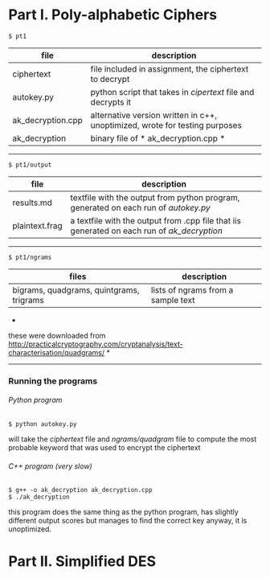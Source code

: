 # Part I. Poly-alphabetic Ciphers

    $ pt1

file       | description
-|-
ciphertext  | file included in assignment, the ciphertext to decrypt
autokey.py  | python script that takes in *cipertext* file and decrypts it
ak_decryption.cpp | alternative version written in c++, unoptimized, wrote for testing purposes
ak_decryption     | binary file of * ak_decryption.cpp *

----------------------------------------------------------------------

    $ pt1/output

file | description
-----|------------
results.md      | textfile with the output from python program, generated on each run of *autokey.py*
plaintext.frag  | a textfile with the output from .cpp file that iis generated on each run of *ak_decryption*
----------------------------------------------------------------------
    $ pt1/ngrams

files | description
------|------------
bigrams, quadgrams, quintgrams, trigrams | lists of ngrams from a sample text

*
these were downloaded from
http://practicalcryptography.com/cryptanalysis/text-characterisation/quadgrams/
*

----------------------------------------------------------------------
### Running the programs
###### Python program

    $ python autokey.py

will take the *ciphertext* file and *ngrams/quadgram* file to compute the most
probable keyword that was used to encrypt the ciphertext

###### C++ program (very slow)

    $ g++ -o ak_decryption ak_decryption.cpp
    $ ./ak_decryption

this program does the same thing as the python program, has slightly different
output scores but manages to find the correct key anyway, it is unoptimized.


# Part II. Simplified DES
